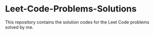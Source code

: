 # Leet-Code-Problems-Solutions
This repository contains the solution codes for the Leet Code problems solved by me.
